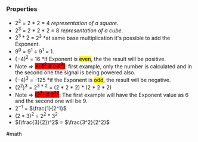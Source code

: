 ### Properties

* $2^2$ = 2 * 2 = 4 *representation of a square*.
* $2^3$ = 2 * 2 * 2 = 8 *representation of a cube*.
* $2^3*2$ = 2<sup>3</sup> *at same base multiplication it's possible to add the Exponent.
* $9^0$ = 9<sup>1</sup> ÷ 9<sup>1</sup> = 1.
* $(-4)^2$ = 16 *if Exponent is <mark>even</mark>, the the result will be positive.
* Note => <mark style="background-color: red">>-4<sup>2</sup> # (-4<sup>2</sup>)</mark>: first example, only the number is calculated and in the second one the signal is being powered also.
* $(-4)^3$ = -125 *if the Exponent is <mark>odd</mark>, the result will be negative.
* $(2^2)^3$ = 2<sup>3 * 2</sup> = (2 * 2 * 2) * (2 * 2 * 2)
* Note => <mark style="background-color:red;">(2<sup>3</sup>) # 2<sup>3</sup><sup>2</sup></mark>: The first example will have the Exponent value as 6 and the second one will be 9.
* $2^{-1}$ = $\frac{1}{2^1}$
* $(2*3)^2$ = $2^2$ * $3^2$
* $(\frac{3}{2})^2$ = $\frac{3^2}{2^2}$



#math 


